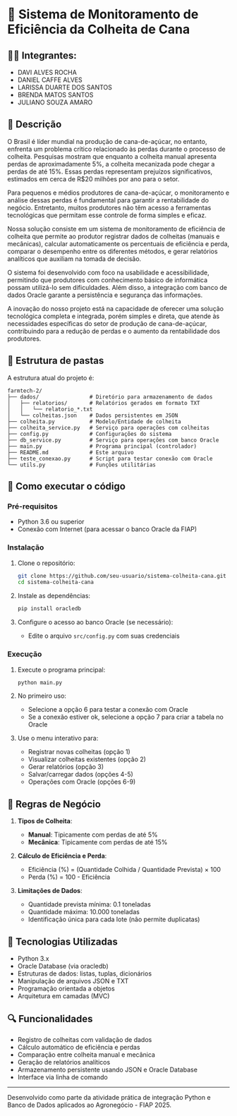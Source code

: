 # 🌱 Sistema de Monitoramento de Eficiência da Colheita de Cana

## 👨‍🎓 Integrantes:
* DAVI ALVES ROCHA
* DANIEL CAFFE ALVES
* LARISSA DUARTE DOS SANTOS
* BRENDA MATOS SANTOS
* JULIANO SOUZA AMARO

## 📜 Descrição

O Brasil é líder mundial na produção de cana-de-açúcar, no entanto, enfrenta um problema crítico relacionado às perdas durante o processo de colheita. Pesquisas mostram que enquanto a colheita manual apresenta perdas de aproximadamente 5%, a colheita mecanizada pode chegar a perdas de até 15%. Essas perdas representam prejuízos significativos, estimados em cerca de R$20 milhões por ano para o setor.

Para pequenos e médios produtores de cana-de-açúcar, o monitoramento e análise dessas perdas é fundamental para garantir a rentabilidade do negócio. Entretanto, muitos produtores não têm acesso a ferramentas tecnológicas que permitam esse controle de forma simples e eficaz.

Nossa solução consiste em um sistema de monitoramento de eficiência de colheita que permite ao produtor registrar dados de colheitas (manuais e mecânicas), calcular automaticamente os percentuais de eficiência e perda, comparar o desempenho entre os diferentes métodos, e gerar relatórios analíticos que auxiliam na tomada de decisão.

O sistema foi desenvolvido com foco na usabilidade e acessibilidade, permitindo que produtores com conhecimento básico de informática possam utilizá-lo sem dificuldades. Além disso, a integração com banco de dados Oracle garante a persistência e segurança das informações.

A inovação do nosso projeto está na capacidade de oferecer uma solução tecnológica completa e integrada, porém simples e direta, que atende às necessidades específicas do setor de produção de cana-de-açúcar, contribuindo para a redução de perdas e o aumento da rentabilidade dos produtores.

## 📁 Estrutura de pastas

A estrutura atual do projeto é:

```
farmtech-2/
├── dados/                # Diretório para armazenamento de dados
│   ├── relatorios/       # Relatórios gerados em formato TXT
│   │   └── relatorio_*.txt
│   └── colheitas.json    # Dados persistentes em JSON
├── colheita.py           # Modelo/Entidade de colheita
├── colheita_service.py   # Serviço para operações com colheitas
├── config.py             # Configurações do sistema
├── db_service.py         # Serviço para operações com banco Oracle
├── main.py               # Programa principal (controlador)
├── README.md             # Este arquivo
├── teste_conexao.py      # Script para testar conexão com Oracle
└── utils.py              # Funções utilitárias
```

## 🔧 Como executar o código

### Pré-requisitos

* Python 3.6 ou superior
* Conexão com Internet (para acessar o banco Oracle da FIAP)

### Instalação

1. Clone o repositório:
   ```bash
   git clone https://github.com/seu-usuario/sistema-colheita-cana.git
   cd sistema-colheita-cana
   ```

2. Instale as dependências:
   ```bash
   pip install oracledb
   ```

3. Configure o acesso ao banco Oracle (se necessário):
   * Edite o arquivo `src/config.py` com suas credenciais

### Execução

1. Execute o programa principal:
   ```bash
   python main.py
   ```

2. No primeiro uso:
   * Selecione a opção 6 para testar a conexão com Oracle
   * Se a conexão estiver ok, selecione a opção 7 para criar a tabela no Oracle

3. Use o menu interativo para:
   * Registrar novas colheitas (opção 1)
   * Visualizar colheitas existentes (opção 2)
   * Gerar relatórios (opção 3)
   * Salvar/carregar dados (opções 4-5)
   * Operações com Oracle (opções 6-9)

## 🧮 Regras de Negócio

1. **Tipos de Colheita**:
   * **Manual**: Tipicamente com perdas de até 5%
   * **Mecânica**: Tipicamente com perdas de até 15%

2. **Cálculo de Eficiência e Perda**:
   * Eficiência (%) = (Quantidade Colhida / Quantidade Prevista) × 100
   * Perda (%) = 100 - Eficiência

3. **Limitações de Dados**:
   * Quantidade prevista mínima: 0.1 toneladas
   * Quantidade máxima: 10.000 toneladas
   * Identificação única para cada lote (não permite duplicatas)

## 🧠 Tecnologias Utilizadas

* Python 3.x
* Oracle Database (via oracledb)
* Estruturas de dados: listas, tuplas, dicionários
* Manipulação de arquivos JSON e TXT
* Programação orientada a objetos
* Arquitetura em camadas (MVC)

## 🔍 Funcionalidades

* Registro de colheitas com validação de dados
* Cálculo automático de eficiência e perdas
* Comparação entre colheita manual e mecânica
* Geração de relatórios analíticos
* Armazenamento persistente usando JSON e Oracle Database
* Interface via linha de comando

---

Desenvolvido como parte da atividade prática de integração Python e Banco de Dados aplicados ao Agronegócio - FIAP 2025.